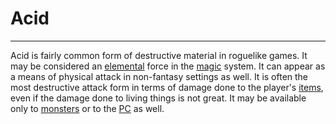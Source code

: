 # Acid

---

Acid is fairly common form of destructive material in roguelike games. It may be considered an [elemental](element.md) force in the [magic](magic.md) system. It can appear as a means of physical attack in non-fantasy settings as well. It is often the most destructive attack form in terms of damage done to the player's [items](items.md), even if the damage done to living things is not great. It may be available only to [monsters](monster.md) or to the [PC](player_character.md) as well.
